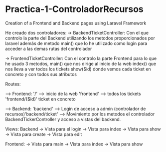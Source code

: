 # Practica-1-ControladorRecursos
Creation of a Frontend and Backend pages using Laravel Framework

He creado dos controladores: 
-> BackendTicketController: Con el que controlo la parte del Backend utilizando los metodos proporcionados por laravel además de metodo main() que lo he utilizado como login para acceder a las demas rutas del controlador

-> FrontendTicketController: Con el controlo la parte Frontend para lo que he usado 3 metodos, main() que nos dirige al inicio de la web
                                                                                               index() que nos lleva  a ver todos los tickets
                                                                                               show($id) donde vemos cada ticket en concreto y con todos sus atributos
                                                                                               
  
  Routes: 
  
  --> Frontend:
  '/' --> inicio de la web
  'frontend' --> todos los tickets
  'frontend/{$id}' ticket en concreto
  
  --> Backend:
  'backend' --> Login de acceso a admin
  (controlador de recursos)'backend/ticket' --> Movimiento por los metodos el controlador BackendTickerController y acceso a vistas del backend.
  
  Views: 
  Backend   -> Vista para el login
            -> Vista para index
            -> Vista para show
            -> Vista para create
            -> Vista para edit
          
  Frontend: -> Vista para main
            -> Vista para index
            -> Vista para show
